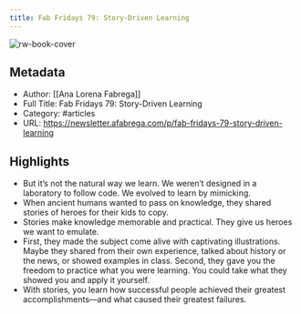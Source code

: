 ```yaml
---
title: Fab Fridays 79: Story-Driven Learning
---
```

![rw-book-cover](https://readwise-assets.s3.amazonaws.com/static/images/article0.00998d930354.png)

## Metadata
- Author: [[Ana Lorena Fabrega]]
- Full Title: Fab Fridays 79: Story-Driven Learning
- Category: #articles
- URL: https://newsletter.afabrega.com/p/fab-fridays-79-story-driven-learning

## Highlights
- But it’s not the natural way we learn. We weren’t designed in a laboratory to follow code. We evolved to learn by mimicking.
- When ancient humans wanted to pass on knowledge, they shared stories of heroes for their kids to copy.
- Stories make knowledge memorable and practical. They give us heroes we want to emulate.
- First, they made the subject come alive with captivating illustrations. Maybe they shared from their own experience, talked about history or the news, or showed examples in class. Second, they gave you the freedom to practice what you were learning. You could take what they showed you and apply it yourself.
- With stories, you learn how successful people achieved their greatest accomplishments—and what caused their greatest failures.

